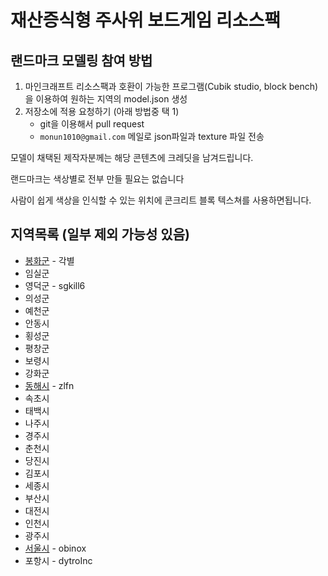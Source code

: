 # 재산증식형 주사위 보드게임 리소스팩

## 랜드마크 모델링 참여 방법
1. 마인크래프트 리소스팩과 호환이 가능한 프로그램(Cubik studio, block bench)을 이용하여 원하는 지역의 model.json 생성
2. 저장소에 적용 요청하기 (아래 방법중 택 1)
   * git을 이용해서 pull request
   * `monun1010@gmail.com` 메일로 json파일과 texture 파일 전송

모델이 채택된 제작자분께는 해당 콘텐츠에 크레딧을 남겨드립니다.

랜드마크는 색상별로 전부 만들 필요는 없습니다

사람이 쉽게 색상을 인식할 수 있는 위치에 콘크리트 블록 텍스쳐를 사용하면됩니다.

## 지역목록 (일부 제외 가능성 있음)
* [봉화군](https://github.com/monun/speculation-resource-pack/blob/main/assets/minecraft/models/item/bonghwa.json) - 각별
* 임실군
* 영덕군 - sgkill6
* 의성군
* 예천군
* 안동시
* 횡성군
* 평창군
* 보령시
* 강화군
* [동해시](https://github.com/monun/speculation-resource-pack/blob/main/assets/minecraft/models/item/eastsea.json) - zlfn
* 속초시
* 태백시
* 나주시
* 경주시
* 춘천시
* 당진시
* 김포시
* 세종시
* 부산시
* 대전시
* 인천시
* 광주시
* [서울시](https://github.com/monun/speculation-resource-pack/blob/main/assets/minecraft/models/item/the_blue_house.json) - obinox
* 포항시 - dytroInc
